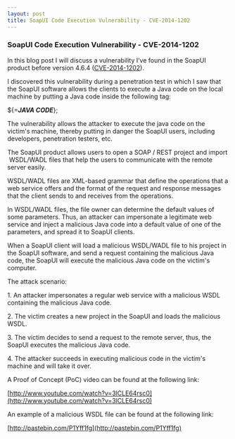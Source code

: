 ```yaml
---
layout: post
title: SoapUI Code Execution Vulnerability - CVE-2014-1202
---
```


### SoapUI Code Execution Vulnerability - CVE-2014-1202

In this blog post I will discuss a vulnerability I’ve found in the SoapUI product before version 4.6.4 ([CVE-2014-1202](http://web.nvd.nist.gov/view/vuln/detail?vulnId=CVE-2014-1202)).

I discovered this vulnerability during a penetration test in which I saw that the SoapUI software allows the clients to execute a Java code on the local machine by putting a Java code inside the following tag:

  

${=**_JAVA CODE_**};

  
  
The vulnerability allows the attacker to execute the java code on the victim's machine, thereby putting in danger the SoapUI users, including developers, penetration testers, etc.

  

The SoapUI product allows users to open a SOAP / REST project and import  WSDL/WADL files that help the users to communicate with the remote server easily.

WSDL/WADL files are XML-based grammar that define the operations that a web service offers and the format of the request and response messages that the client sends to and receives from the operations.

In WSDL/WADL files, the file owner can determine the default values of some parameters. Thus, an attacker can impersonate a legitimate web service and inject a malicious Java code into a default value of one of the parameters, and spread it to SoapUI clients.

When a SoapUI client will load a malicious WSDL/WADL file to his project in the SoapUI software, and send a request containing the malicious Java code, the SoapUI will execute the malicious Java code on the victim's computer.

  

The attack scenario:

1\. An attacker impersonates a regular web service with a malicious WSDL containing the malicious Java code.

2\. The victim creates a new project in the SoapUI and loads the malicious WSDL.

3\. The victim decides to send a request to the remote server, thus, the SoapUI executes the malicious Java code.

4\. The attacker succeeds in executing malicious code in the victim's machine and will take it over.

  

A Proof of Concept (PoC) video can be found at the following link:

[http://www.youtube.com/watch?v=3lCLE64rsc0](http://www.youtube.com/watch?v=3lCLE64rsc0)

An example of a malicious WSDL file can be found at the following link:

[http://pastebin.com/P1Yff1fg](http://pastebin.com/P1Yff1fg)
